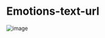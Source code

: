 # Emotions-text-url


![image](https://github.com/01cheese/Emotions-text-url/assets/115219323/48032641-f8a8-4c05-88f7-0cc5b7272bf0)
